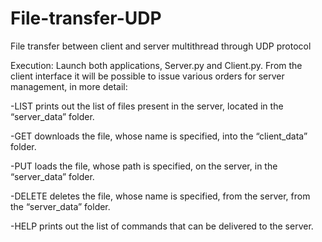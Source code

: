 # File-transfer-UDP
File transfer between client and server multithread through UDP protocol

Execution:
Launch both applications, Server.py and Client.py. From the client interface it will be possible to issue various orders for server management, in more detail:

-LIST prints out the list of files present in the server, located in the “server_data” folder.

-GET <filename> downloads the file, whose name is specified, into the “client_data” folder.

-PUT <path> loads the file, whose path is specified, on the server, in the “server_data” folder.

-DELETE <filename> deletes the file, whose name is specified, from the server, from the “server_data” folder.

-HELP prints out the list of commands that can be delivered to the server.
